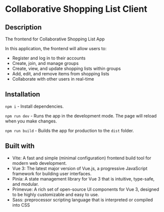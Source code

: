 # Collaborative Shopping List Client

## Description

The frontend for Collaborative Shopping List App

In this application, the frontend will allow users to:
- Register and log in to their accounts
- Create, join, and manage groups
- Create, view, and update shopping lists within groups
- Add, edit, and remove items from shopping lists
- Collaborate with other users in real-time

## Installation

`npm i` - Install dependencies.

`npm run dev` - Runs the app in the development mode. The page will reload when you make changes.

`npm run build` - Builds the app for production to the `dist` folder.

## Built with

- Vite: A fast and simple (minimal configuration) frontend build tool for modern web development. 
- Vue 3: The latest major version of Vue.js, a progressive JavaScript framework for building user interfaces. 
- Pinia: A state management library for Vue 3 that is intuitive, type-safe, and modular.
- Primevue: A rich set of open-source UI components for Vue 3, designed to be highly customizable and easy to use. 
- Sass: preprocessor scripting language that is interpreted or compiled into CSS
